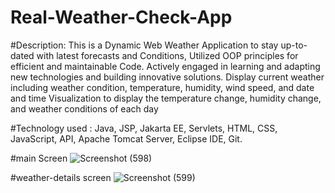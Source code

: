 # Real-Weather-Check-App

#Description:
This is a Dynamic Web Weather Application  to stay up-to-dated with latest forecasts and Conditions, Utilized OOP principles for efficient and 
maintainable Code. Actively engaged in learning and adapting new technologies and building innovative solutions. 
Display current weather including weather condition, temperature, humidity, wind speed, and date and time Visualization to display the temperature change, humidity change, and weather conditions of each day

#Technology used : Java, JSP, Jakarta EE, Servlets, HTML, CSS, JavaScript, API, Apache Tomcat Server, Eclipse IDE, Git.


#main Screen 
![Screenshot (598)](https://github.com/Sailza/Real-Weather-Check-App/assets/97443167/b2292b97-b2ae-415e-b522-3a076add5802)


#weather-details screen
![Screenshot (599)](https://github.com/Sailza/Real-Weather-Check-App/assets/97443167/02d97291-63f5-4311-9b6d-7bf16643217a)

